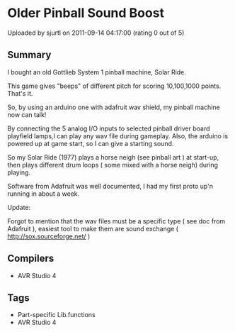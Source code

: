 # Older Pinball Sound Boost

Uploaded by sjurtl on 2011-09-14 04:17:00 (rating 0 out of 5)

## Summary

I bought an old Gottlieb System 1 pinball machine, Solar Ride.  

This game gives "beeps" of different pitch for scoring 10,100,1000 points. That's it.  

So, by using an arduino one with adafruit wav shield, my pinball machine now can talk!  

By connecting the 5 analog I/O inputs to selected pinball driver board playfield lamps,I can play any wav file during gameplay. Also, the arduino is powered up at game start, so I can give a starting sound.  

So my Solar Ride (1977) plays a horse neigh (see pinball art ) at start-up, then plays different drum loops ( some mixed with a horse neigh) during playing.  

Software from Adafruit was well documented, I had my first proto up'n running in about a week.  

Update:  

Forgot to mention that the wav files must be a specific type ( see doc from Adafruit ), easiest tool to make them are sound exchange ( <http://sox.sourceforge.net/> )

## Compilers

- AVR Studio 4

## Tags

- Part-specific Lib.functions
- AVR Studio 4
